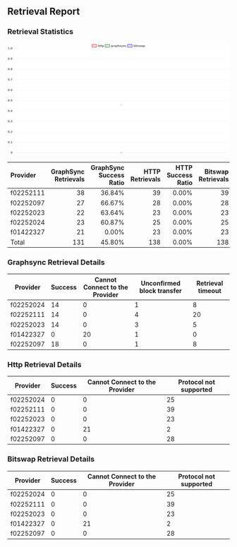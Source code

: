 ## Retrieval Report
### Retrieval Statistics
<img src="https://raw.githubusercontent.com/data-preservation-programs/filplus-checker-assets/main/filecoin-project/filecoin-plus-large-datasets/issues/2019/1690079147271.png"/>

| Provider  | GraphSync Retrievals | GraphSync Success Ratio | HTTP Retrievals | HTTP Success Ratio | Bitswap Retrievals | Bitswap Success Ratio |
| :-------- | -------------------: | ----------------------: | --------------: | -----------------: | -----------------: | --------------------: |
| f02252111 |                   38 |                  36.84% |              39 |              0.00% |                 39 |                 0.00% |
| f02252097 |                   27 |                  66.67% |              28 |              0.00% |                 28 |                 0.00% |
| f02252023 |                   22 |                  63.64% |              23 |              0.00% |                 23 |                 0.00% |
| f02252024 |                   23 |                  60.87% |              25 |              0.00% |                 25 |                 0.00% |
| f01422327 |                   21 |                   0.00% |              23 |              0.00% |                 23 |                 0.00% |
| Total     |                  131 |                  45.80% |             138 |              0.00% |                138 |                 0.00% |

### Graphsync Retrieval Details
| Provider  | Success | Cannot Connect to the Provider | Unconfirmed block transfer | Retrieval timeout |
| --------- | ------- | ------------------------------ | -------------------------- | ----------------- |
| f02252024 | 14      | 0                              | 1                          | 8                 |
| f02252111 | 14      | 0                              | 4                          | 20                |
| f02252023 | 14      | 0                              | 3                          | 5                 |
| f01422327 | 0       | 20                             | 1                          | 0                 |
| f02252097 | 18      | 0                              | 1                          | 8                 |

### Http Retrieval Details
| Provider  | Success | Cannot Connect to the Provider | Protocol not supported |
| --------- | ------- | ------------------------------ | ---------------------- |
| f02252024 | 0       | 0                              | 25                     |
| f02252111 | 0       | 0                              | 39                     |
| f02252023 | 0       | 0                              | 23                     |
| f01422327 | 0       | 21                             | 2                      |
| f02252097 | 0       | 0                              | 28                     |

### Bitswap Retrieval Details
| Provider  | Success | Cannot Connect to the Provider | Protocol not supported |
| --------- | ------- | ------------------------------ | ---------------------- |
| f02252024 | 0       | 0                              | 25                     |
| f02252111 | 0       | 0                              | 39                     |
| f02252023 | 0       | 0                              | 23                     |
| f01422327 | 0       | 21                             | 2                      |
| f02252097 | 0       | 0                              | 28                     |
